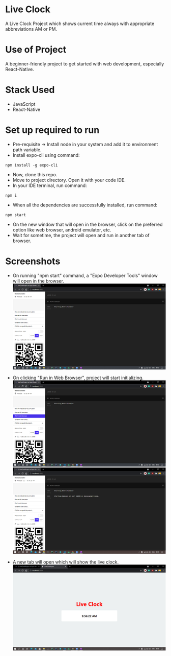 # Live Clock
A Live Clock Project which shows current time always with appropriate abbreviations AM or PM.

# Use of Project
A beginner-friendly project to get started with web development, especially React-Native. 

# Stack Used
- JavaScript
- React-Native

# Set up required to run
- Pre-requisite -> Install node in your system and add it to environment path variable.
- Install expo-cli using command:
```
npm install -g expo-cli
```
- Now, clone this repo.
- Move to project directory. Open it with your code IDE.
- In your IDE terminal, run command:
```
npm i
```
- When all the dependencies are successfully installed, run command:
```
npm start
```
- On the new window that will open in the browser, click on the preferred option like web browser, android emulator, etc.
- Wait for sometime, the project will open and run in another tab of browser.

# Screenshots
- On running "npm start" command, a "Expo Developer Tools" window will open in the browser.
![](./screenshots/developer_tools.png)

- On clicking "Run in Web Browser", project will start initializing.
![](./screenshots/run_in_web_browser.png)
![](./screenshots/project_initialize.png)

- A new tab will open which will show the live clock.
![](./screenshots/live_clock.png)

